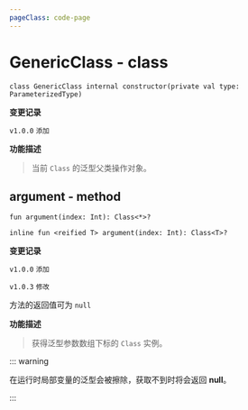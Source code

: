 ```yaml
---
pageClass: code-page
---
```


# GenericClass <span class="symbol">- class</span>

```kotlin:no-line-numbers
class GenericClass internal constructor(private val type: ParameterizedType)
```

**变更记录**

`v1.0.0` `添加`

**功能描述**

> 当前 `Class` 的泛型父类操作对象。

## argument <span class="symbol">- method</span>

```kotlin:no-line-numbers
fun argument(index: Int): Class<*>?
```

```kotlin:no-line-numbers
inline fun <reified T> argument(index: Int): Class<T>?
```

**变更记录**

`v1.0.0` `添加`

`v1.0.3` `修改`

方法的返回值可为 `null`

**功能描述**

> 获得泛型参数数组下标的 `Class` 实例。

::: warning

在运行时局部变量的泛型会被擦除，获取不到时将会返回 **null**。

:::